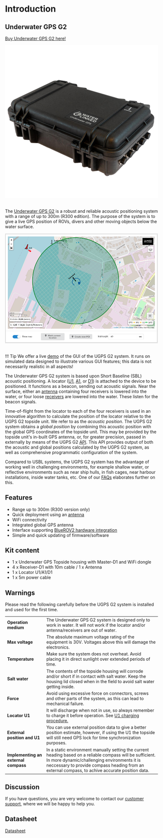 # Introduction

## Underwater GPS G2

[Buy Underwater GPS G2 here!](https://waterlinked.com/underwater-gps-g2)

<div style="text-align: center;"><img src="../../img/UGPS_G2_Pelicase_Top_1600_web.jpg" style="width: 550px;"></div><br>

The [Underwater GPS G2](https://www.waterlinked.com/underwater-gps) is a robust and reliable acoustic positioning system with a range of up to 300m (R300 edition). The purpose of the system is to give a live GPS position of ROVs, divers and other moving objects below the water surface. 

<div style="text-align: center;"><img src="../../img/gui_global_position_r300.png" style="width: 750px;" title="GUI Example"></div><br>

!!! Tip
    We offer a live [demo](https://demo.waterlinked.com) of the GUI of the UGPS G2 system. It runs on simulated data designed to illustrate various GUI features; this data is not necessarily realistic in all aspects!

The Underwater GPS G2 system is based upon Short Baseline (SBL) acoustic positioning. A locator ([U1](../locators/locator-u1), [A1](../locators/locator-a1), or [D1](../locators/locator-d1)) is attached to the device to be positioned. It functions as a beacon, sending out acoustic signals. Near the surface, either an [antenna](antenna) containing four receivers is lowered into the water, or four loose [receivers](../receiver-d1) are lowered into the water. These listen for the beacon signals.

Time-of-flight from the locator to each of the four receivers is used in an innovative algorithm to calculate the position of the locator relative to the UGPS G2 topside unit. We refer to as the _acoustic position_. The UGPS G2 system obtains a _global position_ by combining this acoustic position with the global GPS coordinates of the topside unit. This may be provided by the topside unit's in-built GPS antenna, or, for greater precision, passed in externally by means of the UGPS G2 [API](../integration/api). This API provides output of both the acoustic and global positions calculated by the UGPS G2 system, as well as comprehensive programmatic configuration of the system.

Compared to USBL systems, the UGPS G2 system has the advantage of working well in challenging environments, for example shallow water, or reflective environments such as near ship hulls, in fish cages, near harbour installations, inside water tanks, etc. One of our [FAQs](https://support.waterlinked.com/en/knowledge/why-choose-ugps-g2-over-a-usbl-system) elaborates further on this.

## Features

* Range up to 300m (R300 version only)
* Quick deployment using an [antenna](antenna.md)
* WiFi connectivity
* Integrated global GPS antenna
* Interface supporting [BlueROV2 hardware integration](../integration/bluerov-integration)
* Simple and quick updating of firmware/software

## Kit content

* 1 x Underwater GPS Topside housing with Master-D1 and WiFi dongle
* 4 x Receiver-D1 with 10m cable / 1 x Antenna
* 1 x Locator U1/A1/D1
* 1 x 5m power cable

## Warnings

Please read the following carefully before the UGPS G2 system is installed and used for the first time.

|                     |                     |
| ------------------- |:------------------- |
| **Operation medium** | The Underwater GPS G2 system is designed only to work in water. It will not work if the locator and/or antenna/receivers are out of water. |
| **Max voltage** | The absolute maximum voltage rating of the equipment is 30V. Voltages above this will damage the electronics. |
| **Temperature** | Make sure the system does not overheat. Avoid placing it in direct sunlight over extended periods of time. |
| **Salt water** | The contents of the topside housing will corrode and/or short if in contact with salt water. Keep the housing lid closed when in the field to avoid salt water getting inside. |
| **Force** | Avoid using excessive force on connectors, screws and other parts of the system, as this can lead to mechanical failure. |
| **Locator U1** | It will discharge when not in use, so always remember to charge it before operation. See [U1 charging procedure.](locators/locator-u1.md#charging)|
| **External position and U1** | You can use external position data to give a better position estimate, however, if using the U1 the topside will still need GPS lock for time synchronization purposes. |
| **Implementing an external compass** | In a static environment manually setting the current heading based on a reliable compass will be sufficient. In more dynamic/challenging environments it is neccessary to provide compass heading from an external compass, to achive accurate position data. |


## Discussion

If you have questions, you are very welcome to contact our [customer support](https://support.waterlinked.com/en/knowledge), where we will be happy to help you.

## Datasheet

[Datasheet](https://waterlinked.com/datasheets/ugps-g2-standard)
